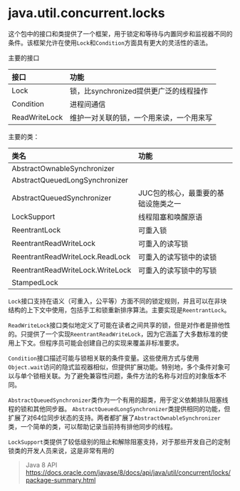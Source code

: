# java.util.concurrent.locks

这个包中的接口和类提供了一个框架，用于锁定和等待与内置同步和监视器不同的条件。该框架允许在使用`Lock`和`Condition`方面具有更大的灵活性的语法。


主要的接口

| 接口 | 功能 |
| :------------- | :------------- |
| Lock | 锁，比synchronized提供更广泛的线程操作 |
| Condition    | 进程间通信  |
| ReadWriteLock  |维护一对关联的锁，一个用来读，一个用来写   |


主要的类：

| 类名 | 功能 |
| :------------- | :------------- |
| AbstractOwnableSynchronizer      |       |
|AbstractQueuedLongSynchronizer   |   |
|AbstractQueuedSynchronizer   |  JUC包的核心，最重要的基础设施类之一 |
|LockSupport   | 线程阻塞和唤醒原语  |
|ReentrantLock	|  可重入锁 |
|ReentrantReadWriteLock   |  可重入的读写锁 |
|ReentrantReadWriteLock.ReadLock   | 可重入的读写锁中的读锁  |
|ReentrantReadWriteLock.WriteLock	   |  可重入的读写锁中的写锁  |
|StampedLock	   |   |

`Lock`接口支持在语义（可重入，公平等）方面不同的锁定规则，并且可以在非块结构的上下文中使用，包括手工和锁重新排序算法。主要实现是`ReentrantLock`。

`ReadWriteLock`接口类似地定义了可能在读者之间共享的锁，但是对作者是排他性的。只提供了一个实现`ReentrantReadWriteLock`，因为它涵盖了大多数标准的使用上下文。但程序员可能会创建自己的实现来覆盖非标准要求。

`Condition`接口描述可能与锁相关联的条件变量。这些使用方式与使用`Object.wait`访问的隐式监视器相似，但提供扩展功能。特别地，多个条件对象可以与单个锁相关联。为了避免兼容性问题，条件方法的名称与对应的对象版本不同。

`AbstractQueuedSynchronizer`类作为一个有用的超类，用于定义依赖排队阻塞线程的锁和其他同步器。 `AbstractQueuedLongSynchronizer`类提供相同的功能，但扩展了对64位同步状态的支持。两者都扩展了`AbstractOwnableSynchronizer`类，一个简单的类，可以帮助记录当前持有排他同步的线程。

`LockSupport`类提供了较低级别的阻止和解除阻塞支持，对于那些开发自己的定制锁类的开发人员来说，这是非常有用的


> Java 8 API https://docs.oracle.com/javase/8/docs/api/java/util/concurrent/locks/package-summary.html
